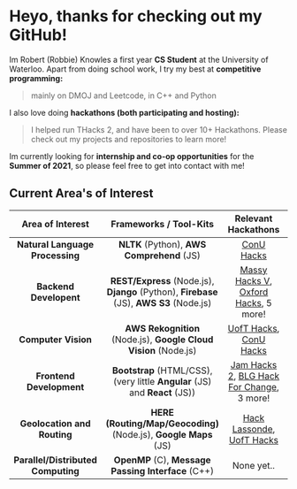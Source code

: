 # Heyo, thanks for checking out my GitHub!

Im Robert (Robbie) Knowles a first year **CS Student** at the University of Waterloo. Apart from doing school work, I try my best at **competitive programming:**
> mainly on DMOJ and Leetcode, in C++ and Python

I also love doing **hackathons (both participating and hosting):**
> I helped run THacks 2, and have been to over 10+ Hackathons. Please check out my projects and repositories to learn more!

Im currently looking for **internship and co-op opportunities** for the **Summer of 2021**, so please feel free to get into contact with me! 
## Current Area's of Interest 

| Area of Interest                   | Frameworks / Tool-Kits                                                                       | Relevant Hackathons                                                                                                                         |  Relative skill     | 
| :----:                             |    :----:                                                                                    | :----:                                                                                                                                      |     :----:  |
| __Natural Language Processing__    | __NLTK__ (Python), __AWS Comprehend__ (JS)                                                   | [ConU Hacks](https://github.com/rbrtknwls/ConUHacks-text-recognition-server)                                                                | ![50%](https://progress-bar.dev/85)    |
| __Backend Developent__             | __REST/Express__ (Node.js), __Django__ (Python), __Firebase__ (JS), __AWS S3__ (Node.js)     | [Massy Hacks V](https://github.com/rbrtknwls/Student-Dashboard), [Oxford Hacks](https://github.com/rbrtknwls/OxfordHacks-2020), 5 more!     | ![50%](https://progress-bar.dev/70)    |
| __Computer Vision__                | __AWS Rekognition__ (Node.js), __Google Cloud Vision__ (Node.js)                             | [UofT Hacks](https://github.com/rbrtknwls/Credid-UofTHacks7), [ConU Hacks](https://github.com/rbrtknwls/ConUHacks-text-recognition-server)  | ![50%](https://progress-bar.dev/50)    |
| __Frontend Development__           | __Bootstrap__ (HTML/CSS), (very little __Angular__ (JS) and __React__ (JS))                  | [Jam Hacks 2](https://github.com/rbrtknwls/Jamhacks2-Project), [BLG Hack For Change](https://github.com/rbrtknwls/BLGHackForChange), 3 more!| ![50%](https://progress-bar.dev/45)    |
| __Geolocation and Routing__        | __HERE (Routing/Map/Geocoding)__ (Node.js), __Google Maps__ (JS)                             | [Hack Lassonde](https://github.com/EzNav/eznav.github.io), [UofT Hacks](https://github.com/rbrtknwls/Credid-UofTHacks7)                     | ![50%](https://progress-bar.dev/25)    |
| __Parallel/Distributed Computing__ | __OpenMP__ (C), __Message Passing Interface__ (C++)                                          | None yet..                                                                                                                                  | ![50%](https://progress-bar.dev/10)    |


